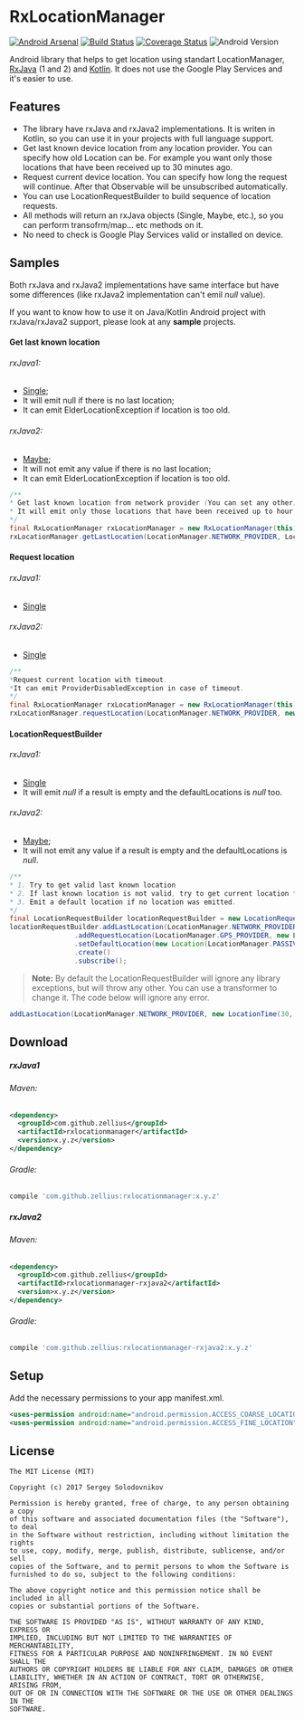 # RxLocationManager
[![Android Arsenal](https://img.shields.io/badge/Android%20Arsenal-RxLocationManager-orange.svg?style=flat)](http://android-arsenal.com/details/1/3291) [![Build Status](https://travis-ci.org/Zellius/RxLocationManager.svg?branch=master)](https://travis-ci.org/Zellius/RxLocationManager) [![Coverage Status](https://coveralls.io/repos/github/Zellius/RxLocationManager/badge.svg?branch=master&bust=1)](https://coveralls.io/github/Zellius/RxLocationManager?branch=master) ![Android Version](https://img.shields.io/badge/android-9+-blue.svg)

Android library that helps to get location using standart LocationManager, [RxJava](https://github.com/ReactiveX/RxJava) (1 and 2) and [Kotlin](https://kotlinlang.org/). It does not use the Google Play Services and it's easier to use.

## Features
 * The library have rxJava and rxJava2 implementations. It is writen in Kotlin, so you can use it in your projects with full language support.
 * Get last known device location from any location provider. You can specify how old Location can be. For example you want only those locations that have been received up to 30 minutes ago.
 * Request current device location. You can specify how long the request will continue. After that Observable will be unsubscribed automatically.
 * You can use LocationRequestBuilder to build sequence of location requests.
 * All methods will return an rxJava objects (Single, Maybe, etc.), so you can perform transofrm/map... etc methods on it.
 * No need to check is Google Play Services valid or installed on device. 

## Samples
Both rxJava and rxJava2 implementations have same interface but have some differences (like rxJava2 implementation can't emil _null_ value).

If you want to know how to use it on Java/Kotlin Android project with rxJava/rxJava2 support, please look at any **sample** projects.

#### Get last known location
###### rxJava1:
* [Single](http://reactivex.io/RxJava/1.x/javadoc/rx/Single.html);
* It will emit null if there is no last location;
* It can emit ElderLocationException if location is too old.
###### rxJava2:
* [Maybe](http://reactivex.io/RxJava/2.x/javadoc/io/reactivex/Maybe.html);
* It will not emit any value if there is no last location;
* It can emit ElderLocationException if location is too old.

```java
/**
* Get last known location from network provider (You can set any other).
* It will emit only those locations that have been received up to hour ago
*/
final RxLocationManager rxLocationManager = new RxLocationManager(this);
rxLocationManager.getLastLocation(LocationManager.NETWORK_PROVIDER, LocationTime.OneHour()).subscribe();
```
#### Request location
###### rxJava1:
* [Single](http://reactivex.io/RxJava/1.x/javadoc/rx/Single.html)
###### rxJava2:
* [Single](http://reactivex.io/RxJava/2.x/javadoc/io/reactivex/Single.html)

```java
/**
*Request current location with timeout. 
*It can emit ProviderDisabledException in case of timeout.
*/
final RxLocationManager rxLocationManager = new RxLocationManager(this);
rxLocationManager.requestLocation(LocationManager.NETWORK_PROVIDER, new LocationTime(10, TimeUnit.SECONDS)).subscribe();
```
#### LocationRequestBuilder
###### rxJava1:
* [Single](http://reactivex.io/RxJava/1.x/javadoc/rx/Single.html)
* It will emit _null_ if a result is empty and the defaultLocations is _null_ too.
###### rxJava2:
* [Maybe](http://reactivex.io/RxJava/2.x/javadoc/io/reactivex/Maybe.html);
* It will not emit any value if a result is empty and the defaultLocations is _null_. 
```java
/**
* 1. Try to get valid last known location
* 2. If last known location is not valid, try to get current location from GPS
* 3. Emit a default location if no location was emitted.
*/
final LocationRequestBuilder locationRequestBuilder = new LocationRequestBuilder(this);
locationRequestBuilder.addLastLocation(LocationManager.NETWORK_PROVIDER, new LocationTime(30, TimeUnit.SECONDS), false)
                .addRequestLocation(LocationManager.GPS_PROVIDER, new LocationTime(10, TimeUnit.SECONDS))
                .setDefaultLocation(new Location(LocationManager.PASSIVE_PROVIDER))
                .create()
                .subscribe();
```
> **Note:** By default the LocationRequestBuilder will ignore any library exceptions, but will throw any other. You can use a transformer to change it. The code below will ignore any error.
```java
addLastLocation(LocationManager.NETWORK_PROVIDER, new LocationTime(30, TimeUnit.MINUTES), new IgnoreErrorTransformer(null))
```
## Download
##### rxJava1
###### Maven:
```xml
<dependency>
  <groupId>com.github.zellius</groupId>
  <artifactId>rxlocationmanager</artifactId>
  <version>x.y.z</version>
</dependency>
```
###### Gradle:
```gradle
compile 'com.github.zellius:rxlocationmanager:x.y.z'
```
##### rxJava2
###### Maven:
```xml
<dependency>
  <groupId>com.github.zellius</groupId>
  <artifactId>rxlocationmanager-rxjava2</artifactId>
  <version>x.y.z</version>
</dependency>
```
###### Gradle:
```gradle
compile 'com.github.zellius:rxlocationmanager-rxjava2:x.y.z'
```
## Setup
Add the necessary permissions to your app manifest.xml.
```xml
<uses-permission android:name="android.permission.ACCESS_COARSE_LOCATION" />
<uses-permission android:name="android.permission.ACCESS_FINE_LOCATION" />
```
## License

```
The MIT License (MIT)

Copyright (c) 2017 Sergey Solodovnikov

Permission is hereby granted, free of charge, to any person obtaining a copy
of this software and associated documentation files (the "Software"), to deal
in the Software without restriction, including without limitation the rights
to use, copy, modify, merge, publish, distribute, sublicense, and/or sell
copies of the Software, and to permit persons to whom the Software is
furnished to do so, subject to the following conditions:

The above copyright notice and this permission notice shall be included in all
copies or substantial portions of the Software.

THE SOFTWARE IS PROVIDED "AS IS", WITHOUT WARRANTY OF ANY KIND, EXPRESS OR
IMPLIED, INCLUDING BUT NOT LIMITED TO THE WARRANTIES OF MERCHANTABILITY,
FITNESS FOR A PARTICULAR PURPOSE AND NONINFRINGEMENT. IN NO EVENT SHALL THE
AUTHORS OR COPYRIGHT HOLDERS BE LIABLE FOR ANY CLAIM, DAMAGES OR OTHER
LIABILITY, WHETHER IN AN ACTION OF CONTRACT, TORT OR OTHERWISE, ARISING FROM,
OUT OF OR IN CONNECTION WITH THE SOFTWARE OR THE USE OR OTHER DEALINGS IN THE
SOFTWARE.
```
